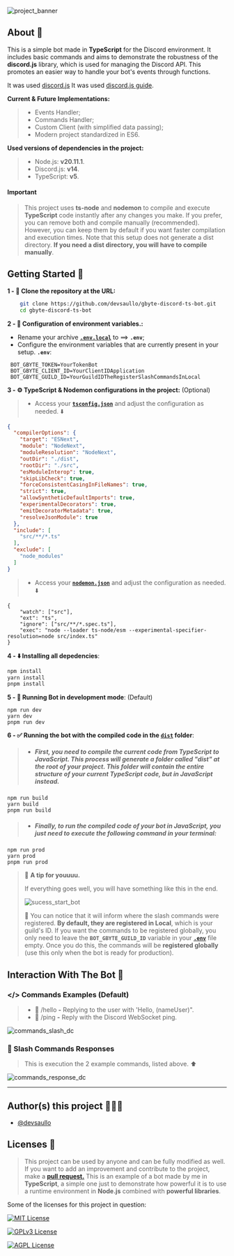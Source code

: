 ![project_banner](https://i.imgur.com/XTD6YjN.jpeg)

## About 🔎

This is a simple bot made in **TypeScript** for the Discord environment. It includes basic commands and aims to demonstrate the robustness of the **discord.js** library, which is used for managing the Discord API. This promotes an easier way to handle your bot's events through functions.

It was used [discord.js](https://discord.js.org/) It was used [discord.js guide](https://discordjs.guide/#before-you-begin).

**Current & Future Implementations:**

> - Events Handler;
> - Commands Handler;
> - Custom Client (with simplified data passing);
> - Modern project standardized in ES6.

**Used versions of dependencies in the project:**

> - Node.js: **v20.11.1**.
> - Discord.js: **v14**.
> - TypeScript: **v5**.

 #### Important
 > This project uses **ts-node** and **nodemon** to compile and execute **TypeScript** code instantly after any changes you make. If you prefer, you can remove both and compile manually (recommended). However, you can keep them by default if you want faster compilation and execution times. Note that this setup does not generate a dist directory. **If you need a dist directory, you will have to compile manually**.

## Getting Started 🚀 
**1 - 🔗 Clone the repository at the URL:**
```bash 
    git clone https://github.com/devsaullo/gbyte-discord-ts-bot.git
    cd gbyte-discord-ts-bot
```
**2 - 🔧 Configuration of environment variables.:**

- Rename your archive [**`.env.local`**](.env.local) to ==> **`.env`**;
- Configure the environment variables that are currently present in your setup. **`.env`**:
```
 BOT_GBYTE_TOKEN=YourTokenBot
 BOT_GBYTE_CLIENT_ID=YourClientIDApplication
 BOT_GBYTE_GUILD_ID=YourGuildIDTheRegisterSlashCommandsInLocal
```

**3 - ⚙️ TypeScript & Nodemon configurations in the project:**  (Optional)
> - Access your [**`tsconfig.json`**](tsconfig.json) and adjust the configuration as needed. ⬇️
```json
{
  "compilerOptions": {
    "target": "ESNext",
    "module": "NodeNext",
    "moduleResolution": "NodeNext",
    "outDir": "./dist",
    "rootDir": "./src",
    "esModuleInterop": true,
    "skipLibCheck": true,
    "forceConsistentCasingInFileNames": true,
    "strict": true,
    "allowSyntheticDefaultImports": true,
    "experimentalDecorators": true,
    "emitDecoratorMetadata": true,
    "resolveJsonModule": true
  },
  "include": [
    "src/**/*.ts"
  ],
  "exclude": [
    "node_modules"
  ]
}
```
> - Access your [**`nodemon.json`**](nodemon.json) and adjust the configuration as needed. ⬇️

```
{
    "watch": ["src"],
    "ext": "ts",
    "ignore": ["src/**/*.spec.ts"],
    "exec": "node --loader ts-node/esm --experimental-specifier-resolution=node src/index.ts"
}
```
**4 - ⬇️ Installing all depedencies**:
```bash
npm install
yarn install
pnpm install
```

**5 - 🏁 Running Bot in development mode**: (Default) 
```
npm run dev
yarn dev
pnpm run dev

```

**6 - ✅ Running the bot with the compiled code in the [`dist`](dist) folder**:
> - ##### First, you need to compile the current code from TypeScript to JavaScript. This process will generate a folder called "dist" at the root of your project. This folder will contain the entire structure of your current TypeScript code, but in JavaScript instead.
```
npm run build
yarn build
pnpm run build

```
> - ##### Finally, to run the compiled code of your bot in JavaScript, you just need to execute the following command in your terminal:

```
npm run prod
yarn prod
pnpm run prod
```

> 🚧 **A tip for youuuu.**
>
> If everything goes well, you will have something like this in the end.
>
> ![sucess_start_bot](https://i.imgur.com/6FzFGAM.png)
> 
> 🚨 You can notice that it will inform where the slash commands were registered. **By default, they are registered in Local**, which is your guild's ID. If you want the commands to be registered globally, you only need to leave the **``BOT_GBYTE_GUILD_ID``** variable in your [**``.env``**](.env) file empty. Once you do this, the commands will be **registered globally** (use this only when the bot is ready for production).


## Interaction With The Bot 🤖 
### </>️ Commands Examples (Default) 
> - 👋 /hello **-** Replying to the user with 'Hello, (nameUser)".
> - 📡 /ping **-** Reply with the Discord WebSocket ping.
>

 ![commands_slash_dc](https://i.imgur.com/4kiBBMj.png)
### 💭 Slash Commands Responses
> This is execution the 2 example commands, listed above. ⬆️

 ![commands_response_dc](https://i.imgur.com/ouBGCxi.png)
___
## Author(s) this project 👨🏻‍💻

- [@devsaullo](https://github.com/devsaullo)

## Licenses 📖
>This project can be used by anyone and can be fully modified as well. If you want to add an improvement and contribute to the project, make a **[pull request.](https://github.com/devsaullo/gbyte-discord-ts-bot/pulls)** This is an example of a bot made by me in **TypeScript**, a simple one just to demonstrate how powerful it is to use a runtime environment in **Node.js** combined with **powerful libraries**.

Some of the licenses for this project in question:

[![MIT License](https://img.shields.io/badge/License-MIT-green.svg)](https://choosealicense.com/licenses/mit/)

[![GPLv3 License](https://img.shields.io/badge/License-GPL%20v3-yellow.svg)](https://opensource.org/licenses/)

[![AGPL License](https://img.shields.io/badge/License-AGPL-blue.svg)](http://www.gnu.org/licenses/agpl-3.0)